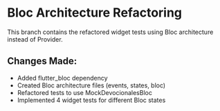 # Bloc Architecture Refactoring

This branch contains the refactored widget tests using Bloc architecture instead of Provider.

## Changes Made:
- Added flutter_bloc dependency
- Created Bloc architecture files (events, states, bloc)
- Refactored tests to use MockDevocionalesBloc
- Implemented 4 widget tests for different Bloc states